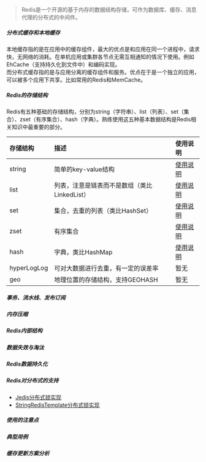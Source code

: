 > Redis是一个开源的基于内存的数据结构存储，可作为数据库、缓存、消息代理的分布式的中间件。  

##### 分布式缓存和本地缓存
本地缓存指的是在应用中的缓存组件，最大的优点是和应用在同一个进程中，请求快，无网络的消耗。在单机应用或集群各节点无需互相通知的情况下使用。例如EhCache（支持持久化到文件中）和编码实现。  
而分布式缓存指的是与应用分离的缓存组件和服务。优点在于是一个独立的应用，可以被多个应用下共享。比如常用的Redis和MemCache。  

##### Redis的存储结构
Redis有五种基础的存储结构，分别为string（字符串）、list（列表）、set（集合）、zset（有序集合）、hash（字典）。熟练使用这五种基本数据结构是Redis相关知识中最重要的部分。   

存储结构 | 描述 | 使用说明
:-| :-| :-
string|简单的key-value结构|[使用说明](使用说明/使用说明-String.md) 
list  |列表，注意是链表而不是数组（类比LinkedList）|[使用说明](使用说明/使用说明-List.md)
set   |集合，去重的列表（类比HashSet）|[使用说明](使用说明/使用说明-Set.md)
zset  |有序集合|[使用说明](使用说明/使用说明-zSet.md) 
hash  |字典，类比HashMap|[使用说明](使用说明/使用说明-Hash.md)
hyperLogLog|可对大数据进行去重，有一定的误差率|暂无
geo|地理位置的存储结构，支持GEOHASH|暂无

##### 事务、流水线、发布订阅
##### 内存压缩
##### Redis内部结构
##### 数据失效与淘汰
##### Redis数据持久化
##### Redis对分布式的支持
* [Jedis分布式锁实现](分布式锁-Jedis版.md)
* [StringRedisTemplate分布式锁实现](分布式锁-StringRedisTemplate版.md)
##### 使用的注意点
##### 典型用例
##### 缓存更新方案分析

